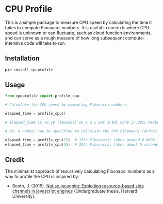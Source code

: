 # CPU Profile

This is a simple package to measure CPU speed by calculating the time it takes to
compute Fibonacci numbers. It is useful in contexts where CPU speed is unknown or can
fluctuate, such as cloud function environments, and can serve as a rough measure of how
long subsequent compute-intensive code will take to run.

## Installation

```sh
pip install cpuprofile
```

## Usage

```python
from cpuprofile import profile_cpu

# Calculate the CPU speed by computing Fibonacci numbers.

elapsed_time = profile_cpu()

# elapsed_time is ~0.18 (seconds) on a 2.5 GHz Intel Core i7 2015 Macbook Pro.

# Or, a number can be specified to calculate the nth Fibonacci (default: 28).

elapsed_time = profile_cpu(15)  # 15th Fibonacci; takes around 0.0006 seconds
elapsed_time = profile_cpu(35)  # 35th Fibonacci; takes about 5 seconds
```

## Credit

The minimalist approach of recursively calculating Fibonacci numbers as a way to profile
the CPU is inspired by:

- Booth, J. (2015).
  [Not so incognito: Exploiting resource-based side channels in javascript engines](http://jombooth.com/static/thesis.pdf)
  (Undergraduate thesis, Harvard University).
